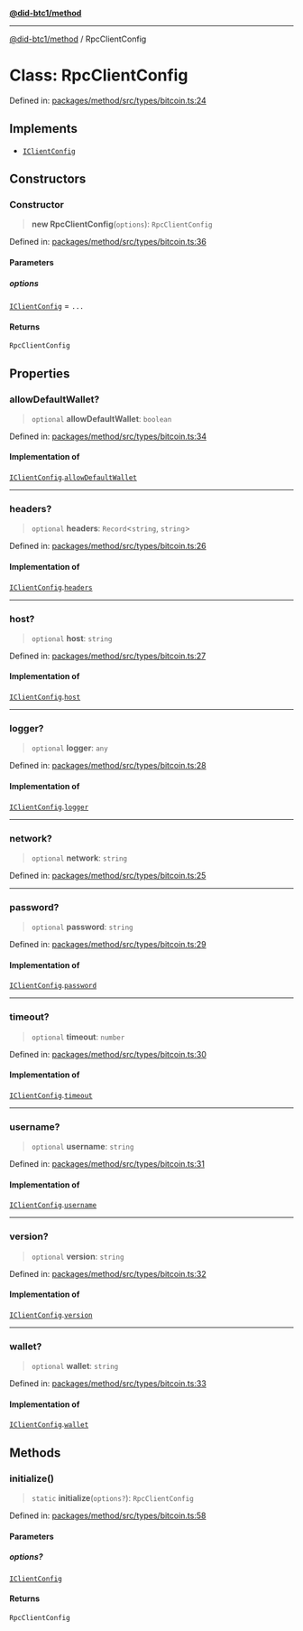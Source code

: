 [**@did-btc1/method**](../README.md)

***

[@did-btc1/method](../globals.md) / RpcClientConfig

# Class: RpcClientConfig

Defined in: [packages/method/src/types/bitcoin.ts:24](https://github.com/dcdpr/did-btc1-js/blob/751aedd75738c26882a2149e644ae32b9e424707/packages/method/src/types/bitcoin.ts#L24)

## Implements

- [`IClientConfig`](../interfaces/IClientConfig.md)

## Constructors

### Constructor

> **new RpcClientConfig**(`options`): `RpcClientConfig`

Defined in: [packages/method/src/types/bitcoin.ts:36](https://github.com/dcdpr/did-btc1-js/blob/751aedd75738c26882a2149e644ae32b9e424707/packages/method/src/types/bitcoin.ts#L36)

#### Parameters

##### options

[`IClientConfig`](../interfaces/IClientConfig.md) = `...`

#### Returns

`RpcClientConfig`

## Properties

### allowDefaultWallet?

> `optional` **allowDefaultWallet**: `boolean`

Defined in: [packages/method/src/types/bitcoin.ts:34](https://github.com/dcdpr/did-btc1-js/blob/751aedd75738c26882a2149e644ae32b9e424707/packages/method/src/types/bitcoin.ts#L34)

#### Implementation of

[`IClientConfig`](../interfaces/IClientConfig.md).[`allowDefaultWallet`](../interfaces/IClientConfig.md#allowdefaultwallet)

***

### headers?

> `optional` **headers**: `Record`\<`string`, `string`\>

Defined in: [packages/method/src/types/bitcoin.ts:26](https://github.com/dcdpr/did-btc1-js/blob/751aedd75738c26882a2149e644ae32b9e424707/packages/method/src/types/bitcoin.ts#L26)

#### Implementation of

[`IClientConfig`](../interfaces/IClientConfig.md).[`headers`](../interfaces/IClientConfig.md#headers)

***

### host?

> `optional` **host**: `string`

Defined in: [packages/method/src/types/bitcoin.ts:27](https://github.com/dcdpr/did-btc1-js/blob/751aedd75738c26882a2149e644ae32b9e424707/packages/method/src/types/bitcoin.ts#L27)

#### Implementation of

[`IClientConfig`](../interfaces/IClientConfig.md).[`host`](../interfaces/IClientConfig.md#host)

***

### logger?

> `optional` **logger**: `any`

Defined in: [packages/method/src/types/bitcoin.ts:28](https://github.com/dcdpr/did-btc1-js/blob/751aedd75738c26882a2149e644ae32b9e424707/packages/method/src/types/bitcoin.ts#L28)

#### Implementation of

[`IClientConfig`](../interfaces/IClientConfig.md).[`logger`](../interfaces/IClientConfig.md#logger)

***

### network?

> `optional` **network**: `string`

Defined in: [packages/method/src/types/bitcoin.ts:25](https://github.com/dcdpr/did-btc1-js/blob/751aedd75738c26882a2149e644ae32b9e424707/packages/method/src/types/bitcoin.ts#L25)

***

### password?

> `optional` **password**: `string`

Defined in: [packages/method/src/types/bitcoin.ts:29](https://github.com/dcdpr/did-btc1-js/blob/751aedd75738c26882a2149e644ae32b9e424707/packages/method/src/types/bitcoin.ts#L29)

#### Implementation of

[`IClientConfig`](../interfaces/IClientConfig.md).[`password`](../interfaces/IClientConfig.md#password)

***

### timeout?

> `optional` **timeout**: `number`

Defined in: [packages/method/src/types/bitcoin.ts:30](https://github.com/dcdpr/did-btc1-js/blob/751aedd75738c26882a2149e644ae32b9e424707/packages/method/src/types/bitcoin.ts#L30)

#### Implementation of

[`IClientConfig`](../interfaces/IClientConfig.md).[`timeout`](../interfaces/IClientConfig.md#timeout)

***

### username?

> `optional` **username**: `string`

Defined in: [packages/method/src/types/bitcoin.ts:31](https://github.com/dcdpr/did-btc1-js/blob/751aedd75738c26882a2149e644ae32b9e424707/packages/method/src/types/bitcoin.ts#L31)

#### Implementation of

[`IClientConfig`](../interfaces/IClientConfig.md).[`username`](../interfaces/IClientConfig.md#username)

***

### version?

> `optional` **version**: `string`

Defined in: [packages/method/src/types/bitcoin.ts:32](https://github.com/dcdpr/did-btc1-js/blob/751aedd75738c26882a2149e644ae32b9e424707/packages/method/src/types/bitcoin.ts#L32)

#### Implementation of

[`IClientConfig`](../interfaces/IClientConfig.md).[`version`](../interfaces/IClientConfig.md#version)

***

### wallet?

> `optional` **wallet**: `string`

Defined in: [packages/method/src/types/bitcoin.ts:33](https://github.com/dcdpr/did-btc1-js/blob/751aedd75738c26882a2149e644ae32b9e424707/packages/method/src/types/bitcoin.ts#L33)

#### Implementation of

[`IClientConfig`](../interfaces/IClientConfig.md).[`wallet`](../interfaces/IClientConfig.md#wallet)

## Methods

### initialize()

> `static` **initialize**(`options?`): `RpcClientConfig`

Defined in: [packages/method/src/types/bitcoin.ts:58](https://github.com/dcdpr/did-btc1-js/blob/751aedd75738c26882a2149e644ae32b9e424707/packages/method/src/types/bitcoin.ts#L58)

#### Parameters

##### options?

[`IClientConfig`](../interfaces/IClientConfig.md)

#### Returns

`RpcClientConfig`
